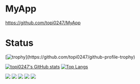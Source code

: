 # MyApp
https://github.com/topi0247/MyApp

# Status
[![trophy](https://github-profile-trophy.vercel.app/?username=topi0247&count_private=true&rank=-?)](https://github.com/topi0247/github-profile-trophy)

[![topi0247's GitHub stats](https://github-readme-stats.vercel.app/api?username=topi0247&include_all_commits&count_private=true)](https://github.com/topi0247/github-readme-stats)  [![Top Langs](https://github-readme-stats.vercel.app/api/top-langs/?username=topi0247&layout=compact&langs_count=5&count_private=true)](https://github.com/anuraghazra/github-readme-stats)

![](http://github-profile-summary-cards.vercel.app/api/cards/profile-details?username=topi0247&theme=dark)
![](http://github-profile-summary-cards.vercel.app/api/cards/repos-per-language?username=topi0247&theme=dark) ![](http://github-profile-summary-cards.vercel.app/api/cards/most-commit-language?username=topi0247&theme=dark)
![](http://github-profile-summary-cards.vercel.app/api/cards/stats?username=topi0247&theme=dark) ![](http://github-profile-summary-cards.vercel.app/api/cards/productive-time?username=topi0247&theme=dark&utcOffset=8)
